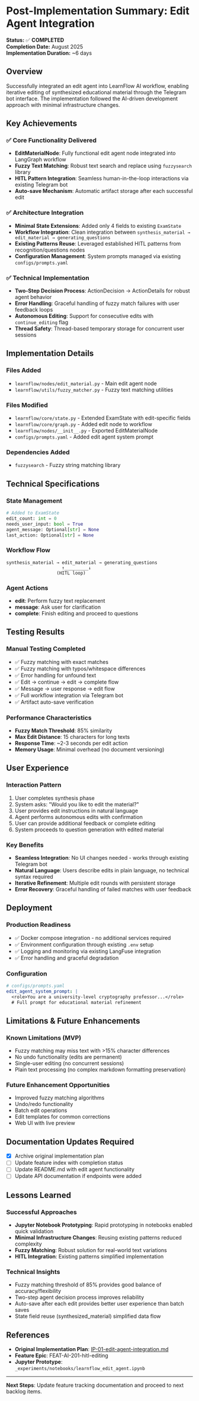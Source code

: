 # Post-Implementation Summary: Edit Agent Integration

**Status:** ✅ **COMPLETED**  
**Completion Date:** August 2025  
**Implementation Duration:** ~6 days

## Overview

Successfully integrated an edit agent into LearnFlow AI workflow, enabling iterative editing of synthesized educational material through the Telegram bot interface. The implementation followed the AI-driven development approach with minimal infrastructure changes.

## Key Achievements

### ✅ Core Functionality Delivered
- **EditMaterialNode**: Fully functional edit agent node integrated into LangGraph workflow
- **Fuzzy Text Matching**: Robust text search and replace using `fuzzysearch` library
- **HITL Pattern Integration**: Seamless human-in-the-loop interactions via existing Telegram bot
- **Auto-save Mechanism**: Automatic artifact storage after each successful edit

### ✅ Architecture Integration
- **Minimal State Extensions**: Added only 4 fields to existing `ExamState`
- **Workflow Integration**: Clean integration between `synthesis_material → edit_material → generating_questions`
- **Existing Patterns Reuse**: Leveraged established HITL patterns from recognition/questions nodes
- **Configuration Management**: System prompts managed via existing `configs/prompts.yaml`

### ✅ Technical Implementation
- **Two-Step Decision Process**: ActionDecision → ActionDetails for robust agent behavior
- **Error Handling**: Graceful handling of fuzzy match failures with user feedback loops
- **Autonomous Editing**: Support for consecutive edits with `continue_editing` flag
- **Thread Safety**: Thread-based temporary storage for concurrent user sessions

## Implementation Details

### Files Added
- `learnflow/nodes/edit_material.py` - Main edit agent node
- `learnflow/utils/fuzzy_matcher.py` - Fuzzy text matching utilities

### Files Modified
- `learnflow/core/state.py` - Extended ExamState with edit-specific fields
- `learnflow/core/graph.py` - Added edit node to workflow
- `learnflow/nodes/__init__.py` - Exported EditMaterialNode
- `configs/prompts.yaml` - Added edit agent system prompt

### Dependencies Added
- `fuzzysearch` - Fuzzy string matching library

## Technical Specifications

### State Management
```python
# Added to ExamState
edit_count: int = 0
needs_user_input: bool = True  
agent_message: Optional[str] = None
last_action: Optional[str] = None
```

### Workflow Flow
```
synthesis_material → edit_material → generating_questions
                     ↑_________↓
                   (HITL loop)
```

### Agent Actions
- **edit**: Perform fuzzy text replacement
- **message**: Ask user for clarification
- **complete**: Finish editing and proceed to questions

## Testing Results

### Manual Testing Completed
- ✅ Fuzzy matching with exact matches
- ✅ Fuzzy matching with typos/whitespace differences  
- ✅ Error handling for unfound text
- ✅ Edit → continue → edit → complete flow
- ✅ Message → user response → edit flow
- ✅ Full workflow integration via Telegram bot
- ✅ Artifact auto-save verification

### Performance Characteristics
- **Fuzzy Match Threshold**: 85% similarity
- **Max Edit Distance**: 15 characters for long texts
- **Response Time**: ~2-3 seconds per edit action
- **Memory Usage**: Minimal overhead (no document versioning)

## User Experience

### Interaction Pattern
1. User completes synthesis phase
2. System asks: "Would you like to edit the material?"
3. User provides edit instructions in natural language
4. Agent performs autonomous edits with confirmation
5. User can provide additional feedback or complete editing
6. System proceeds to question generation with edited material

### Key Benefits
- **Seamless Integration**: No UI changes needed - works through existing Telegram bot
- **Natural Language**: Users describe edits in plain language, no technical syntax required
- **Iterative Refinement**: Multiple edit rounds with persistent storage
- **Error Recovery**: Graceful handling of failed matches with user feedback

## Deployment

### Production Readiness
- ✅ Docker compose integration - no additional services required
- ✅ Environment configuration through existing `.env` setup
- ✅ Logging and monitoring via existing LangFuse integration
- ✅ Error handling and graceful degradation

### Configuration
```yaml
# configs/prompts.yaml
edit_agent_system_prompt: |
  <role>You are a university-level cryptography professor...</role>
  # Full prompt for educational material refinement
```

## Limitations & Future Enhancements

### Known Limitations (MVP)
- Fuzzy matching may miss text with >15% character differences
- No undo functionality (edits are permanent)
- Single-user editing (no concurrent sessions)
- Plain text processing (no complex markdown formatting preservation)

### Future Enhancement Opportunities
- Improved fuzzy matching algorithms
- Undo/redo functionality
- Batch edit operations
- Edit templates for common corrections
- Web UI with live preview

## Documentation Updates Required

- [x] Archive original implementation plan
- [ ] Update feature index with completion status
- [ ] Update README.md with edit agent functionality
- [ ] Update API documentation if endpoints were added

## Lessons Learned

### Successful Approaches
- **Jupyter Notebook Prototyping**: Rapid prototyping in notebooks enabled quick validation
- **Minimal Infrastructure Changes**: Reusing existing patterns reduced complexity
- **Fuzzy Matching**: Robust solution for real-world text variations
- **HITL Integration**: Existing patterns simplified implementation

### Technical Insights
- Fuzzy matching threshold of 85% provides good balance of accuracy/flexibility
- Two-step agent decision process improves reliability
- Auto-save after each edit provides better user experience than batch saves
- State field reuse (synthesized_material) simplified data flow

## References

- **Original Implementation Plan**: [IP-01-edit-agent-integration.md](../archive/IP-01-edit-agent-integration.md)
- **Feature Epic**: FEAT-AI-201-hitl-editing
- **Jupyter Prototype**: `_experiments/notebooks/learnflow_edit_agent.ipynb`

---

**Next Steps**: Update feature tracking documentation and proceed to next backlog items.
